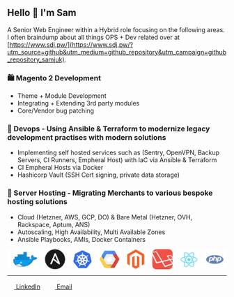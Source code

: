 ## Hello 👋 I'm Sam
A Senior Web Engineer within a Hybrid role focusing on the following areas.<br>I often braindump about all things OPS + Dev related over at [https://www.sdj.pw/](https://www.sdj.pw/?utm_source=github&utm_medium=github_repository&utm_campaign=github_repository_samjuk). 

### 🛍️ Magento 2 Development
  - Theme + Module Development
  - Integrating + Extending 3rd party modules
  - Core/Vendor bug patching

### 👾 Devops - Using Ansible & Terraform to modernize legacy development practises with modern solutions
  - Implementing self hosted services such as (Sentry, OpenVPN, Backup Servers, CI Runners, Empheral Host) with IaC via Ansible & Terraform
  - CI Empheral Hosts via Docker
  - Hashicorp Vault (SSH Cert signing, private data storage)

### 📀 Server Hosting - Migrating Merchants to various bespoke hosting solutions
  - Cloud (Hetzner, AWS, GCP, DO) & Bare Metal (Hetzner, OVH, Rackspace, Aptum, ANS)
  - Autoscaling, High Availability, Multi Available Zones
  - Ansible Playbooks, AMIs, Docker Containers

<img align="center" alt="Pretty Pictures" src="https://github.com/SamJUK/SamJUK/raw/master/icons.jpg" />

<hr>

[<img height="16" width="16" src="https://upload.wikimedia.org/wikipedia/commons/thumb/8/81/LinkedIn_icon.svg/2048px-LinkedIn_icon.svg.png"/> LinkedIn](https://www.linkedin.com/in/samjuk/)
<img height=1 width=10 src="https://upload.wikimedia.org/wikipedia/commons/e/ed/Pix.gif"/>
[<img height=16 width=16 src="https://cdn4.iconfinder.com/data/icons/social-media-logos-6/512/112-gmail_email_mail-512.png"/> Email](mailto:sam@samdjames.uk)
